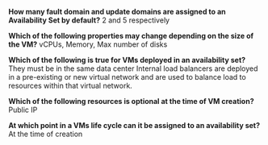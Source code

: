**How many fault domain and update domains are assigned to an Availability Set by default?**
2 and 5 respectively

**Which of the following properties may change depending on the size of the VM?**
vCPUs, Memory, Max number of disks 

**Which of the following is true for VMs deployed in an availability set?**
They must be in the same data center
Internal load balancers are deployed in a pre-existing or new virtual network and are used to balance load to resources within that virtual network.

**Which of the following resources is optional at the time of VM creation?**
Public IP

**At which point in a VMs life cycle can it be assigned to an availability set?**
At the time of creation
